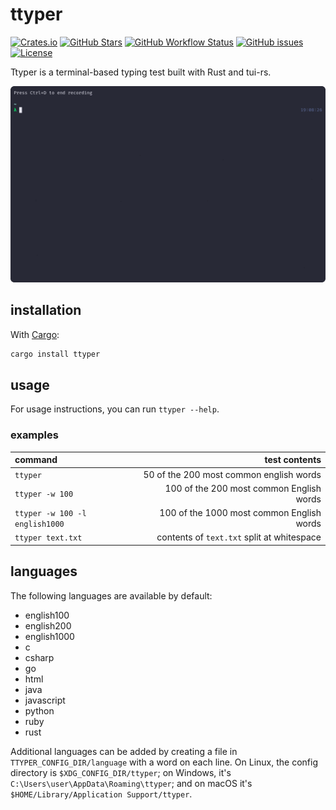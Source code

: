 # ttyper

[![Crates.io](https://img.shields.io/crates/v/ttyper)](https://crates.io/crates/ttyper)
[![GitHub Stars](https://img.shields.io/github/stars/max-niederman/ttyper)](https://github.com/max-niederman/ttyper)
[![GitHub Workflow Status](https://img.shields.io/github/workflow/status/max-niederman/ttyper/Rust)](https://github.com/max-niederman/ttyper/actions)
[![GitHub issues](https://img.shields.io/github/issues/max-niederman/ttyper)](https://github.com/max-niederman/ttyper/issues)
[![License](https://img.shields.io/crates/l/ttyper)](./LICENSE.md)

Ttyper is a terminal-based typing test built with Rust and tui-rs.

![Recording](./resources/recording.gif)

## installation

With [Cargo](https://crates.io):

```bash
cargo install ttyper
```

## usage

For usage instructions, you can run `ttyper --help`.

### examples

| command                        |                              test contents |
| :----------------------------- | -----------------------------------------: |
| `ttyper`                       |    50 of the 200 most common english words |
| `ttyper -w 100`                |   100 of the 200 most common English words |
| `ttyper -w 100 -l english1000` |  100 of the 1000 most common English words |
| `ttyper text.txt`              | contents of `text.txt` split at whitespace |

## languages

The following languages are available by default:

- english100
- english200
- english1000
- c
- csharp
- go
- html
- java
- javascript
- python
- ruby
- rust

Additional languages can be added by creating a file in `TTYPER_CONFIG_DIR/language` with a word on each line. On Linux, the config directory is `$XDG_CONFIG_DIR/ttyper`; on Windows, it's `C:\Users\user\AppData\Roaming\ttyper`; and on macOS it's `$HOME/Library/Application Support/ttyper`.
